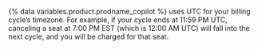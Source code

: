 {% data variables.product.prodname_copilot %} uses UTC for your billing cycle’s timezone. For example, if your cycle ends at 11:59 PM UTC, canceling a seat at 7:00 PM EST (which is 12:00 AM UTC) will fall into the next cycle, and you will be charged for that seat.
